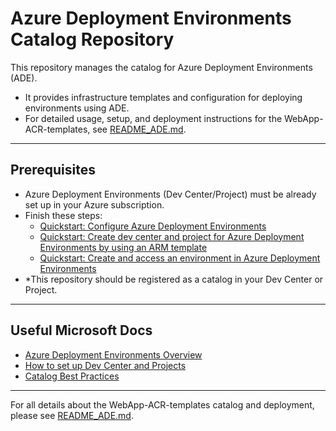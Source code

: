 # Azure Deployment Environments Catalog Repository

This repository manages the catalog for Azure Deployment Environments (ADE).

- It provides infrastructure templates and configuration for deploying environments using ADE.
- For detailed usage, setup, and deployment instructions for the WebApp-ACR-templates, see [README_ADE.md](./environments/WebApp-ACR-templates/README_ADE.md).

---

## Prerequisites
- Azure Deployment Environments (Dev Center/Project) must be already set up in your Azure subscription.
- Finish these steps:
  - [Quickstart: Configure Azure Deployment Environments](https://learn.microsoft.com/en-us/azure/deployment-environments/quickstart-create-and-configure-devcenter)
  - [Quickstart: Create dev center and project for Azure Deployment Environments by using an ARM template](https://learn.microsoft.com/en-us/azure/deployment-environments/quickstart-create-dev-center-project-azure-resource-manager)
  - [Quickstart: Create and access an environment in Azure Deployment Environments](https://learn.microsoft.com/en-us/azure/deployment-environments/quickstart-create-access-environments?tabs=no-existing-environments)
- *This repository should be registered as a catalog in your Dev Center or Project.

---

## Useful Microsoft Docs
- [Azure Deployment Environments Overview](https://learn.microsoft.com/en-us/azure/deployment-environments/overview)
- [How to set up Dev Center and Projects](https://learn.microsoft.com/en-us/azure/deployment-environments/quickstart-project-setup)
- [Catalog Best Practices](https://learn.microsoft.com/en-us/azure/deployment-environments/best-practice-catalog-structure)

---

For all details about the WebApp-ACR-templates catalog and deployment, please see [README_ADE.md](./environments/WebApp-ACR-templates/README_ADE.md).
